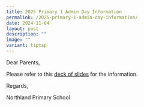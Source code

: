 ```yaml
---
title: 2025 Primary 1 Admin Day Information
permalink: /2025-primary-1-admin-day-information/
date: 2024-11-04
layout: post
description: ""
image: ""
variant: tiptap
---
```

<p>Dear Parents,</p>
<p>Please refer to this <a href="https://drive.google.com/file/d/1eMQz7KOgUFsmw8JlCLmnaLMaNPtU6jYO/view?usp=sharing" rel="noopener nofollow" target="_blank">deck of slides</a> for
the information.</p>
<p></p>
<p>Regards,</p>
<p>Northland Primary School</p>